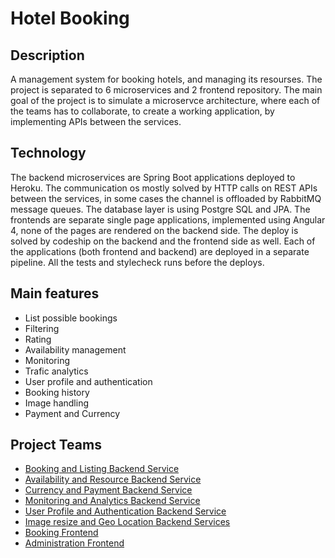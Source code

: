 # Hotel Booking

## Description

A management system for booking hotels, and managing its resourses.
The project is separated to 6 microservices and 2 frontend repository.
The main goal of the project is to simulate a microservce architecture,
where each of the teams has to collaborate, to create a working application,
by implementing APIs between the services.

## Technology

The backend microservices are Spring Boot applications deployed to Heroku.
The communication os mostly solved by HTTP calls on REST APIs between the services,
in some cases the channel is offloaded by RabbitMQ message queues.
The database layer is using Postgre SQL and JPA.
The frontends are separate single page applications, implemented using
Angular 4, none of the pages are rendered on the backend side.
The deploy is solved by codeship on the backend and the frontend side as well.
Each of the applications (both frontend and backend) are deployed in a separate
pipeline. All the tests and stylecheck runs before the deploys.

## Main features

 - List possible bookings
 - Filtering
 - Rating
 - Availability management
 - Monitoring
 - Trafic analytics
 - User profile and authentication
 - Booking history
 - Image handling
 - Payment and Currency

## Project Teams
 
 - [Booking and Listing Backend Service]()
 - [Availability and Resource Backend Service]()
 - [Currency and Payment Backend Service]()
 - [Monitoring and Analytics Backend Service]()
 - [User Profile and Authentication Backend Service]()
 - [Image resize and Geo Location Backend Services]()
 - [Booking Frontend]()
 - [Administration Frontend]()
